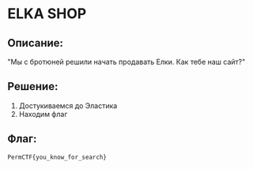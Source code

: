# ELKA SHOP
## Описание:
  "Мы с бротюней решили начать продавать Елки. Как тебе наш сайт?"
  

## Решение:
1. Достукиваемся до Эластика
2. Находим флаг

## Флаг:
    PermCTF{you_know_for_search}
